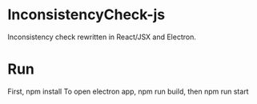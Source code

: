 # InconsistencyCheck-js
Inconsistency check rewritten in React/JSX and Electron.

# Run
First, npm install
To open electron app, npm run build, then npm run start
